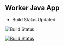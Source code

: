 ## Worker Java App 

* Build Status Updated

[![Build Status](http://localhost:8080/buildStatus/icon?job=instavote%2Fworker-build&subject=Build&color=blue)](http://localhost:8080/job/instavote/job/worker-build/)




[![Build Status](http://localhost:8080/buildStatus/icon?job=instavote%2Fworker-test&subject=UnitTest)](http://localhost:8080/job/instavote/job/worker-test/)
